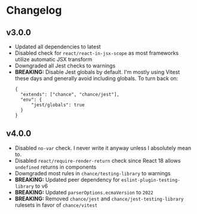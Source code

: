 # Changelog

## v3.0.0

- Updated all dependencies to latest
- Disabled check for `react/react-in-jsx-scope` as most frameworks utilize automatic JSX transform
- Downgraded all Jest checks to warnings
- **BREAKING:** Disable Jest globals by default. I'm mostly using Vitest these days and generally avoid including globals. To turn back on:
  ```
  {
  	"extends": ["chance", "chance/jest"],
  	"env": {
  		"jest/globals": true
  	}
  }
  ```

## v4.0.0

- Disabled `no-var` check. I never write it anyway unless I absolutely mean to.
- Disabled `react/require-render-return` check since React 18 allows `undefined` returns in components
- Downgraded most rules in `chance/testing-library` to warnings
- **BREAKING:** Updated peer dependency for `eslint-plugin-testing-library` to v6
- **BREAKING:** Updated `parserOptions.ecmaVersion` to `2022`
- **BREAKING:** Removed `chance/jest` and `chance/jest-testing-library` rulesets in favor of `chance/vitest`
